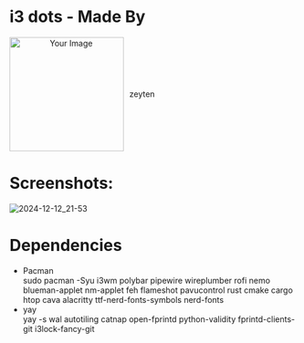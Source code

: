 # i3 dots - Made By <br>
<div style="display: flex; align-items: center; text-align: center;">
  <img src="https://ztn-network.pl/logo-small.png" alt="Your Image" style="width: 200px; margin-right: 10px;">
  <span>zeyten</span>
</div>

# Screenshots:<br>

![2024-12-12_21-53](https://github.com/user-attachments/assets/987df2de-6f1b-46bd-92c3-1ff018e7f53e)
# Dependencies
- Pacman <br>
sudo pacman -Syu i3wm polybar pipewire wireplumber rofi nemo blueman-applet nm-applet feh flameshot pavucontrol rust cmake cargo htop cava alacritty ttf-nerd-fonts-symbols nerd-fonts
- yay <br>
yay -s wal autotiling catnap open-fprintd python-validity fprintd-clients-git i3lock-fancy-git
